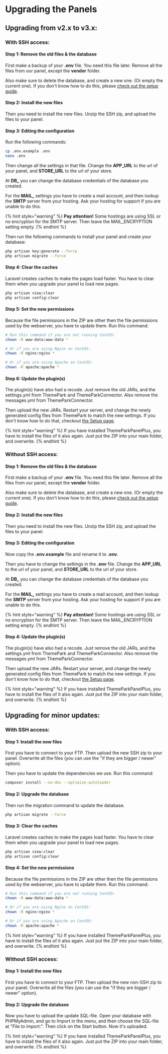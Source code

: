 # Upgrading the Panels

## **Upgrading from v2.x to v3.x:**

### With SSH access:

#### Step 1: Remove the old files & the database

First make a backup of your **.env** file. You need this file later. Remove all the files from our panel, except the **vendor** folder.

Also make sure to delete the database, and create a new one. \(Or empty the current one\). If you don't know how to do this, please [check out the setup guide](setup-of-the-panels.md#3-setting-up-the-database).

#### Step 2: Install the new files

Then you need to install the new files. Unzip the SSH zip, and upload the files to your panel.

#### Step 3: Editing the configuration

Run the following commands:

```bash
cp .env.example .env
nano .env
```

Then change all the settings in that file. Change the **APP\_URL** to the url of your panel, and **STORE\_URL** to the url of your store.

At **DB\_** you can change the database credentials of the database you created.

For the **MAIL\_** settings you have to create a mail account, and then lookup the **SMTP** server from your hosting. Ask your hosting for support if you are unable to do this.

{% hint style="warning" %}
**Pay attention!** Some hostings are using SSL or no encryption for the SMTP server. Then leave the MAIL\_ENCRYPTION setting empty.
{% endhint %}

Then run the following commands to install your panel and create your database:

```bash
php artisan key:generate --force
php artisan migrate --force
```

#### Step 4: Clear the caches

Laravel creates caches to make the pages load faster. You have to clear them when you upgrade your panel to load new pages.

```bash
php artisan view:clear
php artisan config:clear
```

#### Step 5: Set the new permissions

Because the file permissions in the ZIP are other then the file permissions used by the webserver, you have to update them. Run this command:

```bash
# Run this command if you are not running CentOS:
chown -R www-data:www-data * 

# Or if you are using Nginx on CentOS:
chown -R nginx:nginx *

# Or if you are using Apache on CentOS:
chown -R apache:apache *
```

#### Step 6: Update the plugin\(s\)

The plugin\(s\) have also had a recode. Just remove the old JARs, and the settings.yml from ThemePark and ThemeParkConnector. Also remove the messages.yml from ThemeParkConnector.

Then upload the new JARs. Restart your server, and change the newly generated config files from ThemePark to match the new settings. If you don't know how to do that, checkout [the Setup page](setup.md).

{% hint style="warning" %}
If you have installed ThemeParkPanelPlus, you have to install the files of it also again. Just put the ZIP into your main folder, and overwrite.
{% endhint %}

### Without SSH access:

#### Step 1: Remove the old files & the database

First make a backup of your **.env** file. You need this file later. Remove all the files from our panel, except the **vendor** folder.

Also make sure to delete the database, and create a new one. \(Or empty the current one\). If you don't know how to do this, please [check out the setup guide](setup-of-the-panels.md#3-setting-up-the-database).

#### Step 2: Install the new files

Then you need to install the new files. Unzip the SSH zip, and upload the files to your panel.

#### Step 3: Editing the configuration

Now copy the **.env.example** file and rename it to **.env**. 

Then you have to change the settings in the **.env** file. Change the **APP\_URL** to the url of your panel, and **STORE\_URL** to the url of your store.

At **DB\_** you can change the database credentials of the database you created.

For the **MAIL\_** settings you have to create a mail account, and then lookup the **SMTP** server from your hosting. Ask your hosting for support if you are unable to do this.

{% hint style="warning" %}
**Pay attention!** Some hostings are using SSL or no encryption for the SMTP server. Then leave the MAIL\_ENCRYPTION setting empty.
{% endhint %}

#### Step 4: Update the plugin\(s\)

The plugin\(s\) have also had a recode. Just remove the old JARs, and the settings.yml from ThemePark and ThemeParkConnector. Also remove the messages.yml from ThemeParkConnector.

Then upload the new JARs. Restart your server, and change the newly generated config files from ThemePark to match the new settings. If you don't know how to do that, checkout [the Setup page](setup.md).

{% hint style="warning" %}
If you have installed ThemeParkPanelPlus, you have to install the files of it also again. Just put the ZIP into your main folder, and overwrite.
{% endhint %}

## Upgrading for minor updates:

### **With SSH access:**

#### **Step 1: Install the new files**

First you have to connect to your FTP. Then upload the new SSH zip to your panel. Overwrite all the files \(you can use the "if they are bigger / newer" option\).

Then you have to update the dependencies we use. Run this command:

```bash
composer install --no-dev --optimize-autoloader
```

#### Step 2: Upgrade the database

Then run the migration command to update the database.

```bash
php artisan migrate --force
```

#### Step 3: Clear the caches

Laravel creates caches to make the pages load faster. You have to clear them when you upgrade your panel to load new pages.

```bash
php artisan view:clear
php artisan config:clear
```

#### Step 4: Set the new permissions

Because the file permissions in the ZIP are other then the file permissions used by the webserver, you have to update them. Run this command:

```bash
# Run this command if you are not running CentOS:
chown -R www-data:www-data * 

# Or if you are using Nginx on CentOS:
chown -R nginx:nginx *

# Or if you are using Apache on CentOS:
chown -R apache:apache *
```

{% hint style="warning" %}
If you have installed ThemeParkPanelPlus, you have to install the files of it also again. Just put the ZIP into your main folder, and overwrite.
{% endhint %}

### Without SSH access:

#### **Step 1: Install the new files**

First you have to connect to your FTP. Then upload the new non-SSH zip to your panel. Overwrite all the files \(you can use the "if they are bigger / newer" option\).

#### Step 2: Upgrade the database

Now you have to upload the update SQL-file. Open your database with PHPMyAdmin, and go to Import in the menu, and then choose the SQL-file at "File to import:". Then click on the Start button. Now it's uploaded.

{% hint style="warning" %}
If you have installed ThemeParkPanelPlus, you have to install the files of it also again. Just put the ZIP into your main folder, and overwrite.
{% endhint %}

